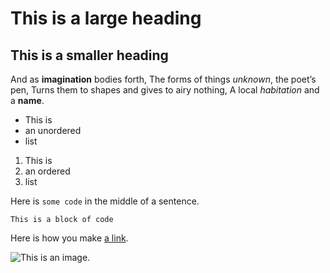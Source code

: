 # This is a large heading
## This is a smaller heading
And as **imagination** bodies forth,
The forms of things *unknown*, the poet’s pen,
Turns them to shapes and gives to airy nothing,
A local *habitation* and a **name**. 

- This is 
- an unordered 
- list 

1. This is 
2. an ordered 
3. list

Here is `some code` in the middle of a sentence.
 ``` 
This is a block of code 
``` 
Here is how you 
make [a link](https://www.wikipedia.org/).

![This is an image.](https://github.com/yihui/xaringan/releases/download/v0.0.2/karl-moustache.jpg)
